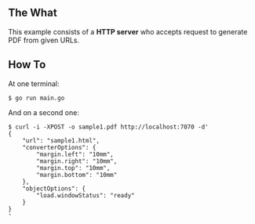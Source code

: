 ## The What

This example consists of a **HTTP server** who accepts request to generate PDF from given URLs.

## How To

At one terminal:

    $ go run main.go

And on a second one:

```
$ curl -i -XPOST -o sample1.pdf http://localhost:7070 -d'
{
    "url": "sample1.html",
	"converterOptions": {
	    "margin.left": "10mm",
	    "margin.right": "10mm",
	    "margin.top": "10mm",
	    "margin.bottom": "10mm"
	},
	"objectOptions": {
		"load.windowStatus": "ready"
	}
}
'
```
